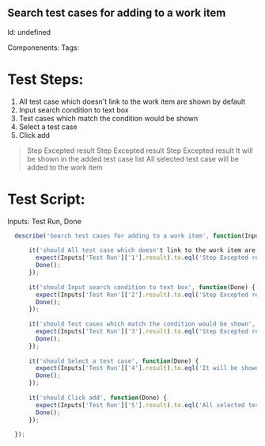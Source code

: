 Search test cases for adding to a work item
-----------

Id: undefined

Componenents:
Tags: 

Test Steps:
=============
1. All test case which doesn't link to the work item are shown by default
2. Input search condition to text box
3. Test cases which match the condition would be shown
4. Select a test case
5. Click add
> Step Excepted result
> Step Excepted result
> Step Excepted result
> It will be shown in the added test case list
> All selected test case will be added to the work item


Test Script:
=============

Inputs: Test Run, Done

```javascript
  describe('Search test cases for adding to a work item', function(Inputs) {
    
      it('should All test case which doesn't link to the work item are shown by default', function(Done) {
        expect(Inputs['Test Run']['1'].result).to.eql('Step Excepted result');
        Done();
      });
    
      it('should Input search condition to text box', function(Done) {
        expect(Inputs['Test Run']['2'].result).to.eql('Step Excepted result');
        Done();
      });
    
      it('should Test cases which match the condition would be shown', function(Done) {
        expect(Inputs['Test Run']['3'].result).to.eql('Step Excepted result');
        Done();
      });
    
      it('should Select a test case', function(Done) {
        expect(Inputs['Test Run']['4'].result).to.eql('It will be shown in the added test case list');
        Done();
      });
    
      it('should Click add', function(Done) {
        expect(Inputs['Test Run']['5'].result).to.eql('All selected test case will be added to the work item');
        Done();
      });
    
  });
```
